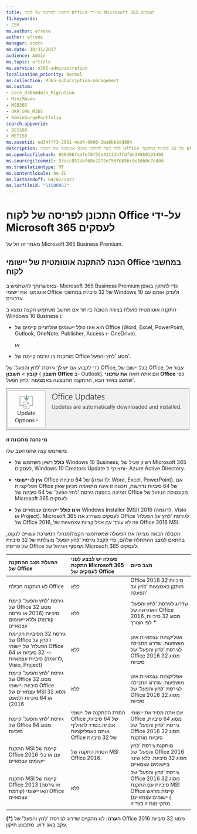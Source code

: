 ```yaml
---
title: התכונן לפריסה של לקוח Office על-ידי Microsoft 365 לעסקים
f1.keywords:
- CSH
ms.author: efrene
author: efrene
manager: scotv
ms.date: 10/31/2017
audience: Admin
ms.topic: article
ms.service: o365-administration
localization_priority: Normal
ms.collection: M365-subscription-management
ms.custom:
- Core_O365Admin_Migration
- MiniMaven
- MSB365
- OKR_SMB_M365
- AdminSurgePortfolio
search.appverid:
- BCS160
- MET150
ms.assetid: ed34fff3-2881-4ed4-9906-1ba6bb8dd804
description: למד כיצד להתקין באופן אוטומטי את יישומי Office של 32 סיביות במחשבי Windows 10 ולעדכן אותם.
ms.openlocfilehash: 868d06fadfef0f55b41131b7fdfbb368b9128405
ms.sourcegitcommit: 53acc851abf68e2272e75df0856c0e16b0c7e48d
ms.translationtype: MT
ms.contentlocale: he-IL
ms.lasthandoff: 04/02/2021
ms.locfileid: "51580053"
---
```

# <a name="prepare-for-office-client-deployment-by-microsoft-365-for-business"></a>התכונן לפריסה של לקוח Office על-ידי Microsoft 365 לעסקים

מאמר זה חל על Microsoft 365 Business Premium.

## <a name="prepare-to-automatically-install-office-apps-to-client-computers"></a>הכנה להתקנה אוטומטית של יישומי Office במחשבי לקוח

באפשרותך להשתמש ב- Microsoft 365 Business Premium כדי להתקין באופן אוטומטי את יישומי Office של 32 סיביות במחשבי Windows 10 ולעדכן אותם עם עדכונים.
  
התקנה אוטומטית פועלת בצורה הטובה ביותר אם מחשב משתמש הקצה נמצא ב- Windows 10 Business ו:
  
- הוא אינו כולל יישומים שולחניים קיימים של Office (‏Word, ‏Excel, ‏PowerPoint, ‏Outlook, ‏OneNote, ‏Publisher, ‏Access ו- OneDrive).
    
    או
    
- מותקנת בו גירסה קיימת של Office מסוג 'לחץ והפעל'.
    
כדי לקבוע אם יש לך גירסת 'לחץ והפעל' של Office, בכל יישום של Office, עבור אל **קובץ** \> **חשבון** ( **חשבון Office** ב- Outlook). אם אתה רואה **את עדכוני Office** כפי שמוצג באיור הבא, ההתקנה התבצעה באמצעות 'לחץ הפעל'. 
  
![Screenshot of Office updates in Office app Account](../media/e3439380-fa43-4ed6-ae5d-64851c297df5.png)
  
 **מי נהנה מתכונה זו**
  
משתמש קצה שהמחשב שלו:
  
- **כולל**  רשיון משתמש של Windows 10 Business, רשיון פעיל של Microsoft 365 לעסקים, Windows 10 Creators Update ומצורף ל- Azure Active Directory. 
    
- **אין לו יישומי** Office של 64 סיביות (לדוגמה: Word, Excel, PowerPoint). אם אפליקציות Office של 64 סיביות נדרשות, תכונה זו אינה מתאימה מכיוון שאין תמיכה בהפצת גירסת 'לחץ הפעל' של 64 סיביות של Office מקונסולת הניהול של Microsoft 365 לעסקים. 
    
- **אינו כולל** יישומים עצמאיים של Windows Installer (MSI) 2016 (לדוגמה, Visio או Project). Microsoft 365 לעסקים משדרג את Office לגירסת 'לחץ על הפעלה' של Office 2016, וזה לא עובד עם אפליקציות עצמאיות של Office 2016 MSI. 
    
הטבלה הבאה מציגה את הפעולה שמשתמשי הקצה/מנהלי המערכת עשויים לנקוט, בהתאם למצב ההתחלה שלהם, כדי לקבל גירסת 'לחץ הפעל' מוצלחת של 32 סיביות של פריסת Office ממסוף הניהול של Microsoft 365 לעסקים.
  
|**הפעלת מצב ההתקנה של Office**|**פעולה יש לבצע לפני התקנת Microsoft 365 לעסקים של Office**|**מצב סיום**|
|:-----|:-----|:-----|
|לא הותקנה חבילת Office  <br/> |ללא  <br/> |Office 2016 32 סיביות מותקן באמצעות 'לחץ על הפעלה'  <br/> |
|גירסת 'לחץ והפעל' קיימת של Office מסוג 32 סיביות (2016 או גירסה קודמת) וללא יישומים עצמאיים  <br/> |ללא  <br/> |שדרוג לגירסת 'לחץ והפעל' האחרונה של Office 2016 מסוג 32 סיביות, לפי הצורך **\*** <br/> |
|גירסת 32 הסיביות הקיימת של Office ו'לחץ על הפעלה' של יישומי Office ו- 32 סיביות או 64 סיביות עצמאיות (לדוגמה, Visio, Project)  <br/> |ללא  <br/> |אפליקציות עצמאיות אינן מושפעות. שדרוג החבילה לגירסת 'לחץ והפעל' של Office 2016 מסוג 32 סיביות  <br/> |
|גירסת 'לחץ והפעל' קיימת של Office מסוג 32 סיביות ויישומי Office עצמאיים של MSI מסוג 32 או 64 סיביות (למעט 2016)  <br/> |ללא  <br/> |אפליקציות עצמאיות אינן מושפעות. שדרוג החבילה לגירסת 'לחץ והפעל' של Office 2016 מסוג 32 סיביות  <br/> ||||
|גירסת 'לחץ והפעל' קיימת של Office מסוג 64 סיביות  <br/> |הסרת ההתקנה של יישומי Office של 64 סיביות, אם זה בסדר להחליף אותם באפליקציות Office של 32 סיביות  <br/> |אם אתה מסיר את יישומי Office מסוג 64 סיביות, גירסת 'לחץ והפעל' של Office 2016 מסוג 32 סיביות מותקנת  <br/> |
|התקנת MSI קיימת של Office 2016 עם או בלי יישומים עצמאיים  <br/> |הסרת התקנה של MSI Office 2016.  <br/> |מותקנת גירסת 'לחץ והפעל' של Office 2016 מסוג 32 סיביות. ללא שינוי ביישומים עצמאיים  <br/> |
|התקנת MSI קיימת של Office 2013 (או גירסה קודמת) ו/או יישומי Office עצמאיים  <br/> |ללא  <br/> |גירסת 'לחץ והפעל' של Office 2016 מסוג 32 סיביות עם התקנת MSI Office קיימת מראש (ויישומים עצמאיים) מתקיימות זו לצד זו  <br/> |
||||
   
 **(\*) הערה:** לא מתקיים שדרוג לגירסת 'לחץ והפעל' של Office 2016 מסוג 32 סיביות עקב באג ידוע. מתבצע תיקון. 
  
